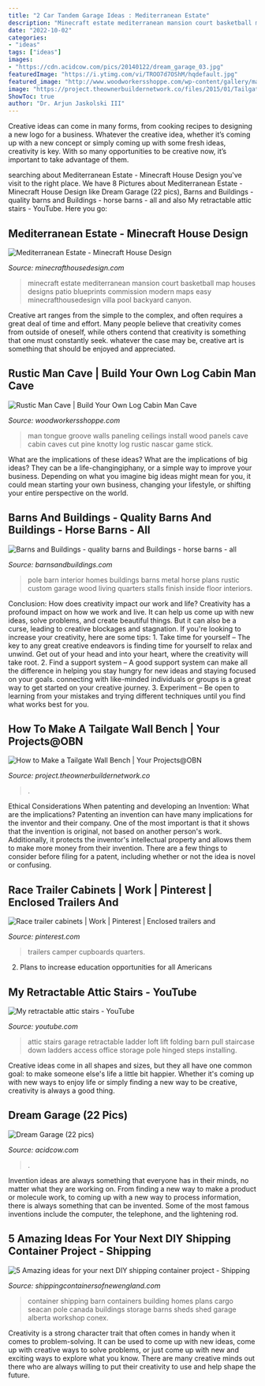 ```yaml
---
title: "2 Car Tandem Garage Ideas : Mediterranean Estate"
description: "Minecraft estate mediterranean mansion court basketball map houses designs patio blueprints commission modern maps easy minecrafthousedesign villa pool backyard canyon"
date: "2022-10-02"
categories:
- "ideas"
tags: ["ideas"]
images:
- "https://cdn.acidcow.com/pics/20140122/dream_garage_03.jpg"
featuredImage: "https://i.ytimg.com/vi/TROO7d7OShM/hqdefault.jpg"
featured_image: "http://www.woodworkersshoppe.com/wp-content/gallery/man-caves/Michael-Oleszkowic.jpg"
image: "https://project.theownerbuildernetwork.co/files/2015/01/TailgateWallBench6.jpg"
ShowToc: true
author: "Dr. Arjun Jaskolski III"
---
```



Creative ideas can come in many forms, from cooking recipes to designing a new logo for a business. Whatever the creative idea, whether it’s coming up with a new concept or simply coming up with some fresh ideas, creativity is key. With so many opportunities to be creative now, it’s important to take advantage of them.

	

		
searching about Mediterranean Estate - Minecraft House Design you've visit to the right place. We have 8 Pictures about Mediterranean Estate - Minecraft House Design like Dream Garage (22 pics), Barns and Buildings - quality barns and Buildings - horse barns - all and also My retractable attic stairs - YouTube. Here you go:
		
    
## Mediterranean Estate - Minecraft House Design

<img loading=lazy src="https://minecrafthousedesign.com/wp-content/uploads/2014/02/Mediterranean-Estate-Minecraft-house-ideas-3.jpg" onerror="this.onerror=null;this.src='https://tse3.mm.bing.net/th?id=OIP.rsGpE6Zxsr0gZIqKwak45gHaEK&amp;pid=15.1';" alt="Mediterranean Estate - Minecraft House Design">

_Source: minecrafthousedesign.com_

>minecraft estate mediterranean mansion court basketball map houses designs patio blueprints commission modern maps easy minecrafthousedesign villa pool backyard canyon. 

	

Creative art ranges from the simple to the complex, and often requires a great deal of time and effort. Many people believe that creativity comes from outside of oneself, while others contend that creativity is something that one must constantly seek. whatever the case may be, creative art is something that should be enjoyed and appreciated.

    
## Rustic Man Cave | Build Your Own Log Cabin Man Cave

<img loading=lazy src="http://www.woodworkersshoppe.com/wp-content/gallery/man-caves/Michael-Oleszkowic.jpg" onerror="this.onerror=null;this.src='https://tse2.mm.bing.net/th?id=OIP.Eyyv6ZsD-DOOSBDJi2WxlAHaFj&amp;pid=15.1';" alt="Rustic Man Cave | Build Your Own Log Cabin Man Cave">

_Source: woodworkersshoppe.com_

>man tongue groove walls paneling ceilings install wood panels cave cabin caves cut pine knotty log rustic nascar game stick. 

	

What are the implications of these ideas?
What are the implications of big ideas? They can be a life-changingiphany, or a simple way to improve your business. Depending on what you imagine big ideas might mean for you, it could mean starting your own business, changing your lifestyle, or shifting your entire perspective on the world.

    
## Barns And Buildings - Quality Barns And Buildings - Horse Barns - All

<img loading=lazy src="http://admin.barnsandbuildings.com/filemanager/files/interior_photos/interior_by_barns_and_buildings1.jpg" onerror="this.onerror=null;this.src='https://tse2.mm.bing.net/th?id=OIP.Ys5mTXGvL5We_u2zvYrNwQHaFj&amp;pid=15.1';" alt="Barns and Buildings - quality barns and Buildings - horse barns - all">

_Source: barnsandbuildings.com_

>pole barn interior homes buildings barns metal horse plans rustic custom garage wood living quarters stalls finish inside floor interiors. 

	

Conclusion: How does creativity impact our work and life?
Creativity has a profound impact on how we work and live. It can help us come up with new ideas, solve problems, and create beautiful things. But it can also be a curse, leading to creative blockages and stagnation. If you're looking to increase your creativity, here are some tips: 1. Take time for yourself – The key to any great creative endeavors is finding time for yourself to relax and unwind. Get out of your head and into your heart, where the creativity will take root. 2. Find a support system – A good support system can make all the difference in helping you stay hungry for new ideas and staying focused on your goals. connecting with like-minded individuals or groups is a great way to get started on your creative journey. 3. Experiment – Be open to learning from your mistakes and trying different techniques until you find what works best for you.

    
## How To Make A Tailgate Wall Bench | Your Projects@OBN

<img loading=lazy src="https://project.theownerbuildernetwork.co/files/2015/01/TailgateWallBench6.jpg" onerror="this.onerror=null;this.src='https://tse4.mm.bing.net/th?id=OIP.DrNmMEKTUp7CjayJN-zjXwHaJ3&amp;pid=15.1';" alt="How to Make a Tailgate Wall Bench | Your Projects@OBN">

_Source: project.theownerbuildernetwork.co_

>. 

	

Ethical Considerations When patenting and developing an Invention: What are the implications?
Patenting an invention can have many implications for the inventor and their company. One of the most important is that it shows that the invention is original, not based on another person's work. Additionally, it protects the inventor's intellectual property and allows them to make more money from their invention. There are a few things to consider before filing for a patent, including whether or not the idea is novel or confusing.

    
## Race Trailer Cabinets | Work | Pinterest | Enclosed Trailers And

<img loading=lazy src="https://s-media-cache-ak0.pinimg.com/736x/53/3e/3b/533e3b89e334322f97ae4ba719ed6172--food-storage-rooms-trailer-organization.jpg" onerror="this.onerror=null;this.src='https://tse2.mm.bing.net/th?id=OIP.1X6e4I0BnyyXu8QTwff72QHaJ3&amp;pid=15.1';" alt="Race trailer cabinets | Work | Pinterest | Enclosed trailers and">

_Source: pinterest.com_

>trailers camper cupboards quarters. 

	

2. Plans to increase education opportunities for all Americans 

    
## My Retractable Attic Stairs - YouTube

<img loading=lazy src="https://i.ytimg.com/vi/TROO7d7OShM/hqdefault.jpg" onerror="this.onerror=null;this.src='https://tse1.mm.bing.net/th?id=OIP.kEPj2w3O4YCTPOnN4Rdh-gHaFj&amp;pid=15.1';" alt="My retractable attic stairs - YouTube">

_Source: youtube.com_

>attic stairs garage retractable ladder loft lift folding barn pull staircase down ladders access office storage pole hinged steps installing. 

	

Creative ideas come in all shapes and sizes, but they all have one common goal: to make someone else's life a little bit happier. Whether it's coming up with new ways to enjoy life or simply finding a new way to be creative, creativity is always a good thing.

    
## Dream Garage (22 Pics)

<img loading=lazy src="https://cdn.acidcow.com/pics/20140122/dream_garage_03.jpg" onerror="this.onerror=null;this.src='https://tse4.mm.bing.net/th?id=OIP.au0gJGs7w1KLicQLyUooSgHaEg&amp;pid=15.1';" alt="Dream Garage (22 pics)">

_Source: acidcow.com_

>. 

	

Invention ideas are always something that everyone has in their minds, no matter what they are working on. From finding a new way to make a product or molecule work, to coming up with a new way to process information, there is always something that can be invented. Some of the most famous inventions include the computer, the telephone, and the lightening rod.

    
## 5 Amazing Ideas For Your Next DIY Shipping Container Project - Shipping

<img loading=lazy src="http://www.shippingcontainersofnewengland.com/uploads/8/2/9/7/82976846/fc61b365eb6203e84b591a4eeb03d57f_orig.jpg" onerror="this.onerror=null;this.src='https://tse1.mm.bing.net/th?id=OIP.U-lcOE-UxyNpzZfQ98fJYQHaHa&amp;pid=15.1';" alt="5 Amazing ideas for your next DIY shipping container project - Shipping">

_Source: shippingcontainersofnewengland.com_

>container shipping barn containers building homes plans cargo seacan pole canada buildings storage barns sheds shed garage alberta workshop conex. 

	

Creativity is a strong character trait that often comes in handy when it comes to problem-solving. It can be used to come up with new ideas, come up with creative ways to solve problems, or just come up with new and exciting ways to explore what you know. There are many creative minds out there who are always willing to put their creativity to use and help shape the future.

